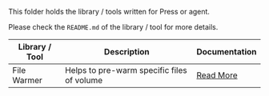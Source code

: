 This folder holds the library / tools written for Press or agent.

Please check the `README.md` of the library / tool for more details.

| Library / Tool | Description                                | Documentation                       |
| -------------- | ------------------------------------------ | ----------------------------------- |
| File Warmer    | Helps to pre-warm specific files of volume | [Read More](./filewarmer/README.md) |
